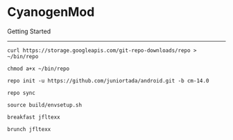 CyanogenMod
===========

Getting Started

---------------

```
curl https://storage.googleapis.com/git-repo-downloads/repo > ~/bin/repo

chmod a+x ~/bin/repo

repo init -u https://github.com/juniortada/android.git -b cm-14.0

repo sync

source build/envsetup.sh

breakfast jfltexx

brunch jfltexx
```
